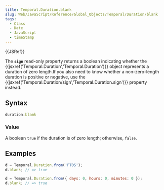 ```yaml
---
title: Temporal.Duration.blank
slug: Web/JavaScript/Reference/Global_Objects/Temporal/Duration/blank
tags:
  - Class
  - Date
  - JavaScript
  - timeStamp
---
```

{{JSRef}}

The **`sign`** read-only property returns a boolean indicating whether the
{{jsxref('Temporal.Duration','Temporal.Duration')}} object
represents a duration of zero length.If you also need to know whether a
non-zero-length duration is positive or negative, use the
{{jsxref('Temporal.Duration/sign','Temporal.Duration.sign')}}
property instead.

## Syntax

```js
duration.blank
```

### Value

A boolean `true` if the duration is of zero length; otherwise, `false`.

## Examples

```js
d = Temporal.Duration.from('PT0S');
d.blank; // => true
```

```js
d = Temporal.Duration.from({ days: 0, hours: 0, minutes: 0 });
d.blank; // => true
```
